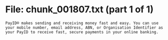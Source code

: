﻿# File: chunk_001807.txt (part 1 of 1)
```
PayID® makes sending and receiving money fast and easy. You can use your mobile number, email address, ABN, or Organisation Identifier as your PayID to receive fast, secure payments in your online banking.
```

